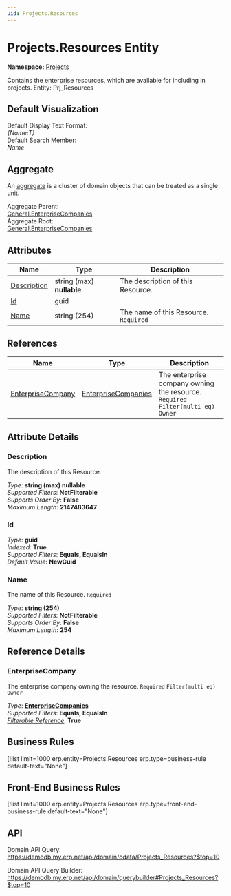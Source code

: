 ```yaml
---
uid: Projects.Resources
---
```

# Projects.Resources Entity

**Namespace:** [Projects](Projects.md)  

Contains the enterprise resources, which are available for including in projects. Entity: Prj_Resources

## Default Visualization
Default Display Text Format:  
_{Name:T}_  
Default Search Member:  
_Name_  

## Aggregate
An [aggregate](https://docs.erp.net/tech/advanced/concepts/aggregates.html) is a cluster of domain objects that can be treated as a single unit.  

Aggregate Parent:  
[General.EnterpriseCompanies](General.EnterpriseCompanies.md)  
Aggregate Root:  
[General.EnterpriseCompanies](General.EnterpriseCompanies.md)  

## Attributes

| Name | Type | Description |
| ---- | ---- | --- |
| [Description](Projects.Resources.md#description) | string (max) __nullable__ | The description of this Resource. 
| [Id](Projects.Resources.md#id) | guid |  
| [Name](Projects.Resources.md#name) | string (254) | The name of this Resource. `Required` 

## References

| Name | Type | Description |
| ---- | ---- | --- |
| [EnterpriseCompany](Projects.Resources.md#enterprisecompany) | [EnterpriseCompanies](General.EnterpriseCompanies.md) | The enterprise company owning the resource. `Required` `Filter(multi eq)` `Owner` |


## Attribute Details

### Description

The description of this Resource.

_Type_: **string (max) __nullable__**  
_Supported Filters_: **NotFilterable**  
_Supports Order By_: **False**  
_Maximum Length_: **2147483647**  

### Id

_Type_: **guid**  
_Indexed_: **True**  
_Supported Filters_: **Equals, EqualsIn**  
_Default Value_: **NewGuid**  

### Name

The name of this Resource. `Required`

_Type_: **string (254)**  
_Supported Filters_: **NotFilterable**  
_Supports Order By_: **False**  
_Maximum Length_: **254**  


## Reference Details

### EnterpriseCompany

The enterprise company owning the resource. `Required` `Filter(multi eq)` `Owner`

_Type_: **[EnterpriseCompanies](General.EnterpriseCompanies.md)**  
_Supported Filters_: **Equals, EqualsIn**  
_[Filterable Reference](https://docs.erp.net/dev/domain-api/filterable-references.html)_: **True**  



## Business Rules

[!list limit=1000 erp.entity=Projects.Resources erp.type=business-rule default-text="None"]

## Front-End Business Rules

[!list limit=1000 erp.entity=Projects.Resources erp.type=front-end-business-rule default-text="None"]

## API

Domain API Query:
<https://demodb.my.erp.net/api/domain/odata/Projects_Resources?$top=10>

Domain API Query Builder:
<https://demodb.my.erp.net/api/domain/querybuilder#Projects_Resources?$top=10>


